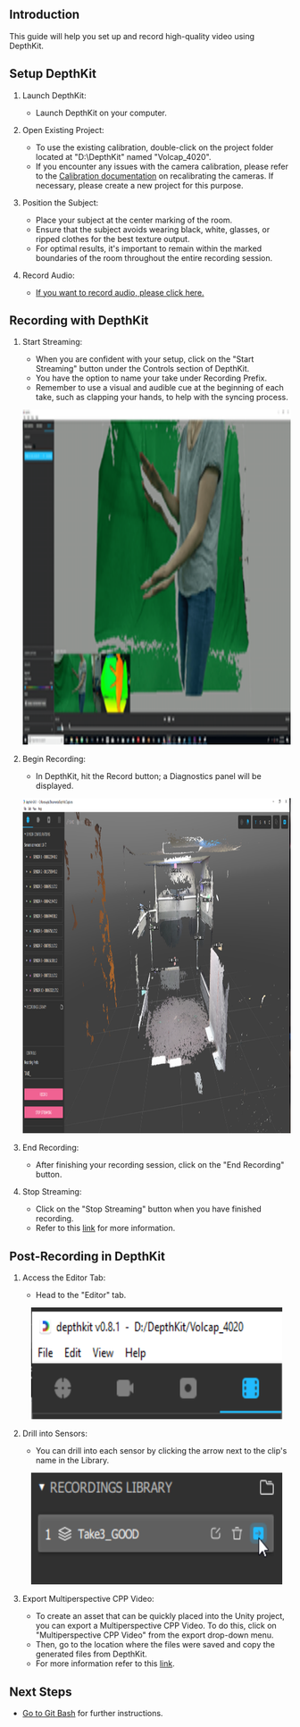 ## Introduction
This guide will help you set up and record high-quality video using DepthKit.

## Setup DepthKit
1. Launch DepthKit:
   - Launch DepthKit on your computer.

2. Open Existing Project:
   - To use the existing calibration, double-click on the project folder located at "D:\DepthKit" named "Volcap_4020".
   - If you encounter any issues with the camera calibration, please refer to the [Calibration documentation](https://docs.depthkit.tv/docs/calibration) on recalibrating the cameras. If necessary, please create a new project for this purpose.

3. Position the Subject:
   - Place your subject at the center marking of the room.
   - Ensure that the subject avoids wearing black, white, glasses, or ripped clothes for the best texture output.
   - For optimal results, it's important to remain within the marked boundaries of the room throughout the entire recording session.

4. Record Audio:
   - [If you want to record audio, please click here.](reaper.md)

## Recording with DepthKit
1. Start Streaming:
   - When you are confident with your setup, click on the "Start Streaming" button under the Controls section of DepthKit.
   - You have the option to name your take under Recording Prefix.
   - Remember to use a visual and audible cue at the beginning of each take, such as clapping your hands, to help with the syncing process.
   <p align="center">
     <img src="images/DK/clap.png" width="750" height="600" alt="Open Device">
   </p>

2. Begin Recording:
   - In DepthKit, hit the Record button; a Diagnostics panel will be displayed.
   <p align="center">
     <img src="images/DK/main.PNG" width="1000" height="600" alt="Open Device"></p>

3. End Recording:
   - After finishing your recording session, click on the "End Recording" button.

4. Stop Streaming:
   - Click on the "Stop Streaming" button when you have finished recording.
   - Refer to this [link](https://docs.depthkit.tv/docs/studio-recording) for more information.

## Post-Recording in DepthKit
1. Access the Editor Tab:
   - Head to the "Editor" tab.
   <p align="center">
     <img src="images/DK/library.PNG" width="450" height="200" alt="Open Device"></p>

2. Drill into Sensors:
   - You can drill into each sensor by clicking the arrow next to the clip's name in the Library.
   <p align="center">
     <img src="images/DK/sensor.png" width="450" height="200" alt="Open Device"></p>

3. Export Multiperspective CPP Video:
   - To create an asset that can be quickly placed into the Unity project, you can export a Multiperspective CPP Video. To do this, click on "Multiperspective CPP Video" from the export drop-down menu.
   - Then, go to the location where the files were saved and copy the generated files from DepthKit.
   - For more information refer to this [link](https://docs.depthkit.tv/docs/exporting).

## Next Steps
- [Go to Git Bash](Gitbash.md) for further instructions.
